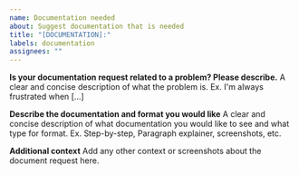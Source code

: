 ```yaml
---
name: Documentation needed
about: Suggest documentation that is needed
title: "[DOCUMENTATION]:"
labels: documentation
assignees: ""
---
```


**Is your documentation request related to a problem? Please describe.**
A clear and concise description of what the problem is. Ex. I'm always frustrated when [...]

**Describe the documentation and format you would like**
A clear and concise description of what documentation you would like to see and what type for format.
Ex. Step-by-step, Paragraph explainer, screenshots, etc.

**Additional context**
Add any other context or screenshots about the document request here.